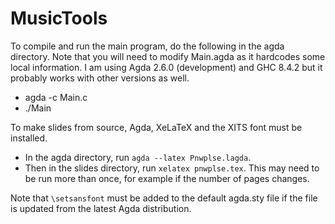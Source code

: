 # MusicTools

To compile and run the main program, do the following in the agda directory.
Note that you will need to modify Main.agda as it hardcodes some local information.
I am using Agda 2.6.0 (development) and GHC 8.4.2 but it probably works with other versions as well.
* agda -c Main.c
* ./Main

To make slides from source, Agda, XeLaTeX and the XITS font must be installed.
* In the agda directory, run `agda --latex Pnwplse.lagda`.
* Then in the slides directory, run `xelatex pnwplse.tex`.
This may need to be run more than once, for example if the number of pages changes.

Note that `\setsansfont` must be added to the default agda.sty file if the file is updated from the latest Agda distribution.
